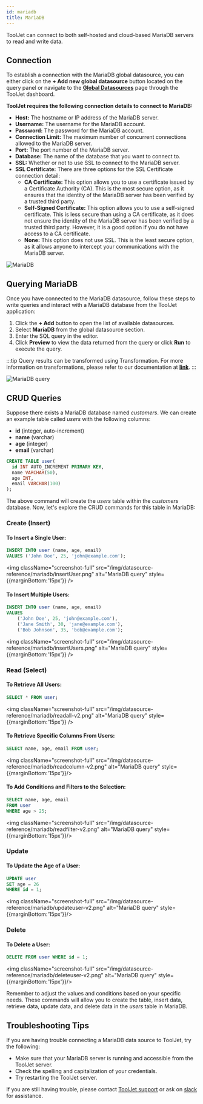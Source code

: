 ```yaml
---
id: mariadb
title: MariaDB
---
```


ToolJet can connect to both self-hosted and cloud-based MariaDB servers to read and write data.

<div style={{paddingTop:'24px'}}>

## Connection

To establish a connection with the MariaDB global datasource, you can either click on the **+ Add new global datasource** button located on the query panel or navigate to the **[Global Datasources](/docs/data-sources/overview)** page through the ToolJet dashboard.

**ToolJet requires the following connection details to connect to MariaDB:**

- **Host:** The hostname or IP address of the MariaDB server.
- **Username:** The username for the MariaDB account.
- **Password:** The password for the MariaDB account.
- **Connection Limit:** The maximum number of concurrent connections allowed to the MariaDB server.
- **Port:** The port number of the MariaDB server.
- **Database:** The name of the database that you want to connect to.
- **SSL:** Whether or not to use SSL to connect to the MariaDB server.
- **SSL Certificate:**  There are three options for the SSL Certificate connection detail:
  - **CA Certificate:** This option allows you to use a certificate issued by a Certificate Authority (CA). This is the most secure option, as it ensures that the identity of the MariaDB server has been verified by a trusted third party.
  - **Self-Signed Certificate:** This option allows you to use a self-signed certificate. This is less secure than using a CA certificate, as it does not ensure the identity of the MariaDB server has been verified by a trusted third party. However, it is a good option if you do not have access to a CA certificate.
  - **None:** This option does not use SSL. This is the least secure option, as it allows anyone to intercept your communications with the MariaDB server.

<img className="screenshot-full" src="/img/datasource-reference/mariadb/connections.png" alt="MariaDB" />

</div>

<div style={{paddingTop:'24px'}}>

## Querying MariaDB

Once you have connected to the MariaDB datasource, follow these steps to write queries and interact with a MariaDB database from the ToolJet application:

1. Click the **+ Add** button to open the list of available datasources.
2. Select **MariaDB** from the global datasource section.
3. Enter the SQL query in the editor.
4. Click **Preview** to view the data returned from the query or click **Run** to execute the query.

:::tip
Query results can be transformed using Transformation. For more information on transformations, please refer to our documentation at **[link](/docs/tutorial/transformations)**.
:::

<div style={{textAlign: 'center'}}>

<img className="screenshot-full" src="/img/datasource-reference/mariadb/querycreate-v2.png" alt="MariaDB query" />

</div>

</div>

<div style={{paddingTop:'24px'}}>

## CRUD Queries

Suppose there exists a MariaDB database named *customers*. We can create an example table called *users* with the following columns:

- **id** (integer, auto-increment)
- **name** (varchar)
- **age** (integer)
- **email** (varchar)

```sql
CREATE TABLE user(
  id INT AUTO_INCREMENT PRIMARY KEY,
  name VARCHAR(50),
  age INT,
  email VARCHAR(100)
);
```

The above command will create the *users* table within the *customers* database. Now, let's explore the CRUD commands for this table in MariaDB:

### Create (Insert)

#### To Insert a Single User:

```sql
INSERT INTO user (name, age, email)
VALUES ('John Doe', 25, 'john@example.com');
```

<div style={{textAlign: 'center'}}>

<img className="screenshot-full" src="/img/datasource-reference/mariadb/insertUser.png" alt="MariaDB query" style={{marginBottom:'15px'}} />

</div>

#### To Insert Multiple Users:

```sql
INSERT INTO user (name, age, email)
VALUES
    ('John Doe', 25, 'john@example.com'),
    ('Jane Smith', 30, 'jane@example.com'),
    ('Bob Johnson', 35, 'bob@example.com');
```

<div style={{textAlign: 'center'}}>

<img className="screenshot-full" src="/img/datasource-reference/mariadb/insertUsers.png" alt="MariaDB query" style={{marginBottom:'15px'}} />

</div>

### Read (Select)

#### To Retrieve All Users:

```sql
SELECT * FROM user;
```

<div style={{textAlign: 'center'}}>

<img className="screenshot-full" src="/img/datasource-reference/mariadb/readall-v2.png" alt="MariaDB query" style={{marginBottom:'15px'}} />

</div>

#### To Retrieve Specific Columns From Users:

```sql
SELECT name, age, email FROM user;
```

<div style={{textAlign: 'center'}}>

<img className="screenshot-full" src="/img/datasource-reference/mariadb/readcolumn-v2.png" alt="MariaDB query" style={{marginBottom:'15px'}}/>

</div>

#### To Add Conditions and Filters to the Selection:

```sql
SELECT name, age, email
FROM user
WHERE age > 25;
```

<div style={{textAlign: 'center'}}>

<img className="screenshot-full" src="/img/datasource-reference/mariadb/readfilter-v2.png" alt="MariaDB query" style={{marginBottom:'15px'}}/>

</div>

### Update

#### To Update the Age of a User:

```sql
UPDATE user
SET age = 26
WHERE id = 1;
```

<div style={{textAlign: 'center'}}>

<img className="screenshot-full" src="/img/datasource-reference/mariadb/updateuser-v2.png" alt="MariaDB query" style={{marginBottom:'15px'}}/>

</div>

### Delete

#### To Delete a User:

```sql
DELETE FROM user WHERE id = 1;
```

<div style={{textAlign: 'center'}}>

<img className="screenshot-full" src="/img/datasource-reference/mariadb/deleteuser-v2.png" alt="MariaDB query" style={{marginBottom:'15px'}}/>

</div>

Remember to adjust the values and conditions based on your specific needs. These commands will allow you to create the table, insert data, retrieve data, update data, and delete data in the *users* table in MariaDB.

</div>

<div style={{paddingTop:'24px'}}>

## Troubleshooting Tips
If you are having trouble connecting a MariaDB data source to ToolJet, try the following:
- Make sure that your MariaDB server is running and accessible from the ToolJet server.
- Check the spelling and capitalization of your credentials.
- Try restarting the ToolJet server.

If you are still having trouble, please contact [ToolJet support](mailto:hello@tooljet.com) or ask on [slack](/docs/slack) for assistance.

</div>
